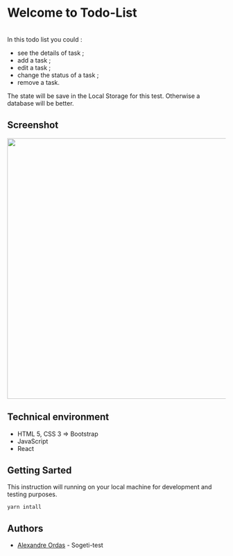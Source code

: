 # Welcome to Todo-List

<br> In this todo list you could :
- see the details of task ;
- add a task ;
- edit a task ;
- change the status of a task ;
- remove a task.

The state will be save in the Local Storage for this test. Otherwise a database will be better.


## Screenshot
<img src="https://github.com/alexandre-ordas/todo-list/blob/master/public/images/front-page-todolist.png" height="600">



## Technical environment
- HTML 5, CSS 3 => Bootstrap
- JavaScript
- React

## Getting Sarted

This instruction will running on your local machine for development and testing purposes.
```
yarn intall
```

## Authors
- [Alexandre Ordas](https://github.com/alexandre-ordas) - Sogeti-test
